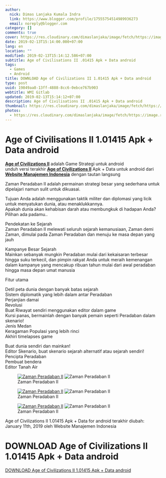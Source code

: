 ```yaml
---
author:
  nick: Dimas Lanjaka Kumala Indra
  link: https://www.blogger.com/profile/17555754514989936273
  email: noreply@blogger.com
category: []
comments: true
cover: https://res.cloudinary.com/dimaslanjaka/image/fetch/https://image.revdl.com/2019/age-of-civilizations-ii-1.png
date: 2019-02-13T15:14:00.000+07:00
lang: en
location: ""
modified: 2019-02-13T15:14:12.586+07:00
subtitle: Age of Civilisations II .01415 Apk + Data android
tags:
  - Games
  - Android
title: DOWNLOAD Age of Civilizations II 1.01415 Apk + Data android
type: post
uuid: 19849aa8-13ff-4888-8cc6-0ebce767b903
webtitle: WMI Gitlab
updated: 2019-02-13T15:14:12+07:00
description: Age of Civilisations II .01415 Apk + Data android
thumbnail: https://res.cloudinary.com/dimaslanjaka/image/fetch/https://image.revdl.com/2019/age-of-civilizations-ii-1.png
photos:
  - https://res.cloudinary.com/dimaslanjaka/image/fetch/https://image.revdl.com/2019/age-of-civilizations-ii-1.png
---
```


<h1 for="title"> <span class="notranslate"> Age of Civilisations II 1.01415 Apk + Data android</span> </h1>  <div>  <div class="post_content entry-content">  <p> <span class="notranslate"> <a href="https://web-manajemen.blogspot.com/" class="notranslate"><strong>Age of Civilizations II</strong></a> adalah Game Strategi untuk android</span> <br><span class="notranslate"> unduh versi terakhir <strong><a href="https://web-manajemen.blogspot.com/" class="notranslate">Age of Civilizations II</a></strong> Apk + Data untuk android dari <strong><a href="https://web-manajemen.blogspot.com/" class="notranslate">Website Manajemen Indonesia</a></strong> dengan tautan langsung</span> </p>  <p> <span class="notranslate"> Zaman Peradaban II adalah permainan strategi besar yang sederhana untuk dipelajari namun sulit untuk dikuasai.</span> </p>  <p> <span class="notranslate"> Tujuan Anda adalah menggunakan taktik militer dan diplomasi yang licik untuk menyatukan dunia, atau menaklukkannya.</span> <br><span class="notranslate"> Apakah dunia akan kehabisan darah atau membungkuk di hadapan Anda?</span> <span class="notranslate"> Pilihan ada padamu..</span> </p>  <p> <span class="notranslate"> Pendekatan ke Sejarah</span> <br><span class="notranslate"> Zaman Peradaban II melewati seluruh sejarah kemanusiaan, Zaman demi Zaman, dimulai pada Zaman Peradaban dan menuju ke masa depan yang jauh</span> </p>  <p> <span class="notranslate"> Kampanye Besar Sejarah</span> <br><span class="notranslate"> Mainkan sebanyak mungkin Peradaban mulai dari kekaisaran terbesar hingga suku terkecil, dan pimpin rakyat Anda untuk meraih kemenangan dalam kampanye yang mencakup ribuan tahun mulai dari awal peradaban hingga masa depan umat manusia</span> </p>  <p> <span class="notranslate"> Fitur utama</span> </p>  <p> <span class="notranslate"> Detil peta dunia dengan banyak batas sejarah</span> <br><span class="notranslate"> Sistem diplomatik yang lebih dalam antar Peradaban</span> <br><span class="notranslate"> Perjanjian damai</span> <br><span class="notranslate"> Revolusi</span> <br><span class="notranslate"> Buat Riwayat sendiri menggunakan editor dalam game</span> <br><span class="notranslate"> Kursi panas, bermainlah dengan banyak pemain seperti Peradaban dalam skenario!</span> <br><span class="notranslate"> Jenis Medan</span> <br><span class="notranslate"> Keragaman Populasi yang lebih rinci</span> <br><span class="notranslate"> Akhiri timelapses game</span> </p>  <p> <span class="notranslate"> Buat dunia sendiri dan mainkan!</span> <br><span class="notranslate"> Editor Skenario, buat skenario sejarah alternatif atau sejarah sendiri!</span> <br><span class="notranslate"> Pencipta Peradaban</span> <br><span class="notranslate"> Pembuat bendera</span> <br><span class="notranslate"> Editor Tanah Air</span> </p>  <div class="wp-block-image"><figure class="aligncenter"><a href="https://web-manajemen.blogspot.com/" class="notranslate"><img data-cfsrc="https://image.revdl.com/2019/age-of-civilizations-ii-1.png" alt="Zaman Peradaban II" src="https://res.cloudinary.com/dimaslanjaka/image/fetch/https://image.revdl.com/2019/age-of-civilizations-ii-1.png"></a> <noscript><img src="https://image.revdl.com/2019/age-of-civilizations-ii-1.png" alt="Zaman Peradaban II"></noscript>  <figcaption><span class="notranslate"> Zaman Peradaban II</span> </figcaption></figure></div>  <div class="wp-block-image"><figure class="aligncenter"><a href="https://web-manajemen.blogspot.com/" class="notranslate"><img data-cfsrc="https://image.revdl.com/2019/age-of-civilizations-ii-2.png" alt="Zaman Peradaban II" src="https://res.cloudinary.com/dimaslanjaka/image/fetch/https://image.revdl.com/2019/age-of-civilizations-ii-2.png"></a> <noscript><img src="https://image.revdl.com/2019/age-of-civilizations-ii-2.png" alt="Zaman Peradaban II"></noscript>  <figcaption><span class="notranslate"> Zaman Peradaban II</span> </figcaption></figure></div>  <div class="wp-block-image"><figure class="aligncenter"><a href="https://web-manajemen.blogspot.com/" class="notranslate"><img data-cfsrc="https://image.revdl.com/2019/age-of-civilizations-ii-3.png" alt="Zaman Peradaban II" src="https://res.cloudinary.com/dimaslanjaka/image/fetch/https://image.revdl.com/2019/age-of-civilizations-ii-3.png"></a> <noscript><img src="https://image.revdl.com/2019/age-of-civilizations-ii-3.png" alt="Zaman Peradaban II"></noscript>  <figcaption><span class="notranslate"> Zaman Peradaban II</span> </figcaption></figure></div>  <div class="hatom-extra"> <span class="notranslate"> <span class="notranslate entry-title">Age of Civilizations II 1.01415 Apk + Data for android</span> terakhir diubah: <span class="notranslate updated">January 11th, 2019</span> oleh <span class="notranslate author vcard">Website Manajemen Indonesia</span></span> </div>  <div class="clear"></div>  </div>  <h1 for="title" class="notranslate">DOWNLOAD Age of Civilizations II 1.01415 Apk + Data android</h1>  <div class="w3-center w3-container w3-border notranslate"> <a href="https://dimaslanjaka-storage.000webhostapp.com/revdl.php?download&amp;path=/age-of-civilizations-ii-apk-download.html/" target="_blank" class="w3-btn w3-green" rel="noopener noreferer nofollow">DOWNLOAD Age of Civilizations II 1.01415 Apk + Data android</a> </div>  </div>  <script src="https://codepen.io/dimaslanjaka/pen/aQRrbR.js"></script><script>document.querySelectorAll("pre,code");
  pretext.forEach(function (el) {
    el.classList.toggle("notranslate", true);
  });</script>